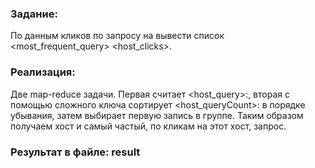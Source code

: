 ### Задание:
По данным кликов по запросу <query> на <URL> вывести список <URL host> <most_frequent_query> <host_clicks>.

### Реализация:
Две map-reduce задачи. Первая считает <host_query>:<count>, вторая с помощью сложного ключа сортирует <host_queryCount>:<query> 
в порядке убывания, затем выбирает первую запись в группе. Таким образом получаем хост и самый частый, по кликам на этот хост, запрос.

### Результат в файле: result
